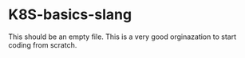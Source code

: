 # K8S-basics-slang
This should be an empty file.
This is a very good orginazation to start coding from scratch.
